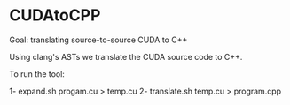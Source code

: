 # CUDAtoCPP

Goal: translating source-to-source CUDA to C++

Using clang's ASTs we translate the CUDA source code to C++.

To run the tool:

1- expand.sh progam.cu > temp.cu
2- translate.sh temp.cu > program.cpp
